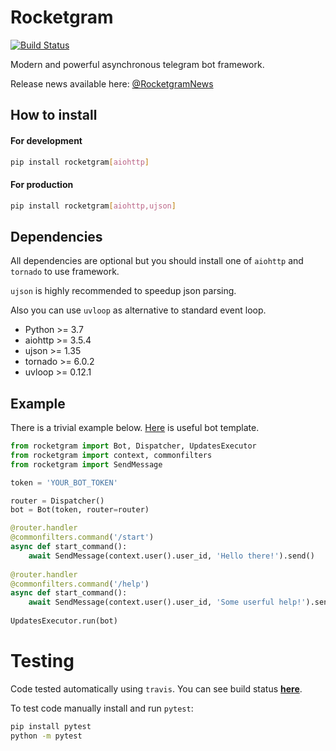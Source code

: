 # Rocketgram

[![Build Status](https://www.travis-ci.com/vd2org/rocketgram.svg?branch=master)](https://www.travis-ci.com/vd2org/rocketgram)

Modern and powerful asynchronous telegram bot framework.

Release news available here: [@RocketgramNews](https://t.me/RocketgramNews)

## How to install

#### For development

```bash
pip install rocketgram[aiohttp]
```

#### For production

```bash
pip install rocketgram[aiohttp,ujson]
```

## Dependencies

All dependencies are optional but you should install one of `aiohttp` and `tornado` to use framework.

`ujson` is highly recommended to speedup json parsing.

Also you can use `uvloop` as alternative to standard event loop.

* Python >= 3.7
* aiohttp >= 3.5.4
* ujson >= 1.35
* tornado >= 6.0.2
* uvloop >= 0.12.1

## Example

There is a trivial example below.
[Here](https://github.com/vd2org/rocketgram-template) is useful bot template.

```python
from rocketgram import Bot, Dispatcher, UpdatesExecutor
from rocketgram import context, commonfilters
from rocketgram import SendMessage

token = 'YOUR_BOT_TOKEN'

router = Dispatcher()
bot = Bot(token, router=router)

@router.handler
@commonfilters.command('/start')
async def start_command():
    await SendMessage(context.user().user_id, 'Hello there!').send()
    
@router.handler
@commonfilters.command('/help')
async def start_command():
    await SendMessage(context.user().user_id, 'Some userful help!').send()
    
UpdatesExecutor.run(bot)
```

# Testing

Code tested automatically using `travis`. You can see build status **[here](https://travis-ci.com/vd2org/rocketgram)**.

To test code manually install and run `pytest`:

```bash
pip install pytest
python -m pytest
```